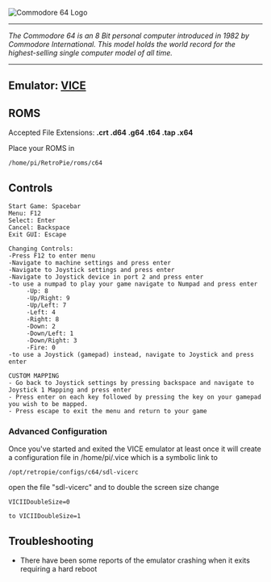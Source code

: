 ![Commodore 64 Logo](http://img2.wikia.nocookie.net/__cb20140907072807/logopedia/images/2/2c/Commodore_64_logo.png)

***
_The Commodore 64 is an 8 Bit personal computer introduced in 1982 by Commodore International. This model holds the world record for the highest-selling single computer model of all time._
***
## Emulator: [VICE](http://vice-emu.sourceforge.net/)

## ROMS
Accepted File Extensions: **.crt .d64 .g64 .t64 .tap .x64**

Place your ROMS in
```shell
/home/pi/RetroPie/roms/c64
```
## Controls
```shell
Start Game: Spacebar
Menu: F12
Select: Enter
Cancel: Backspace
Exit GUI: Escape

Changing Controls:
-Press F12 to enter menu
-Navigate to machine settings and press enter
-Navigate to Joystick settings and press enter
-Navigate to Joystick device in port 2 and press enter
-to use a numpad to play your game navigate to Numpad and press enter
     -Up: 8
     -Up/Right: 9
     -Up/Left: 7
     -Left: 4
     -Right: 8
     -Down: 2
     -Down/Left: 1
     -Down/Right: 3
     -Fire: 0
-to use a Joystick (gamepad) instead, navigate to Joystick and press enter

CUSTOM MAPPING
- Go back to Joystick settings by pressing backspace and navigate to Joystick 1 Mapping and press enter
- Press enter on each key followed by pressing the key on your gamepad you wish to be mapped.
- Press escape to exit the menu and return to your game
```
### Advanced Configuration
Once you've started and exited the VICE emulator at least once it will create a configuration file in /home/pi/.vice which is a symbolic link to 
```shell
/opt/retropie/configs/c64/sdl-vicerc 
```
open the file "sdl-vicerc" and to double the screen size change
```shell 
VICIIDoubleSize=0
 
to VICIIDoubleSize=1 
```
## Troubleshooting
* There have been some reports of the emulator crashing when it exits requiring a hard reboot